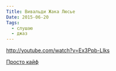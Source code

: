 ```yaml
---
Title: Вивальди Жака Люсье
Date: 2015-06-20
Tags:
  - слушаю
  - джаз
---
```


http://youtube.com/watch?v=Ex3Ppb-LIks

[Просто кайф](https://itunes.apple.com/ru/album/vivaldi-four-seasons-new-jazz/id96334378?l=en)